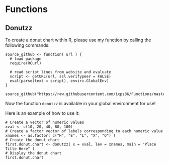 # Functions

## Donutzz

To create a donut chart within R, please use my function by calling the following commands:
```
source_github <- function( url ) {
  # load package
  require(RCurl)
  
  # read script lines from website and evaluate
  script <- getURL(url, ssl.verifypeer = FALSE)
  eval(parse(text = script), envir=.GlobalEnv)
} 

source_github("https://raw.githubusercontent.com/icps86/Functions/master/donutzz.R")
```
Now the function `donutzz` is available in your global environment for use! 

Here is an example of how to use it:
```
# Create a vector of numeric values
xval <- c(10, 20, 40, 80, 100)
# Create a factor vector of labels corresponding to each numeric value
xnames <- as.factor( c("H", "E", "L", "X", "O") )
# Create the donut chart
first.donut.chart <- donutzz( x = xval, lev = xnames, main = "Place Title Here" )
# Display the donut chart
first.donut.chart
```

